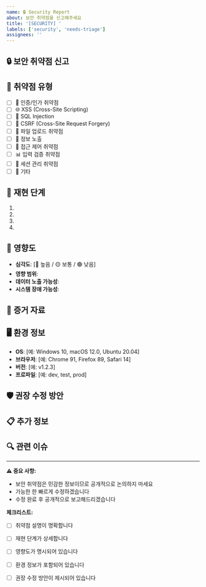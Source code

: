 ```yaml
---
name: 🔒 Security Report
about: 보안 취약점을 신고해주세요
title: '[SECURITY] '
labels: ['security', 'needs-triage']
assignees: ''
---
```


## 🔒 보안 취약점 신고
<!-- 보안 취약점에 대한 명확하고 간결한 설명을 작성해주세요 -->

## 🎯 취약점 유형
<!-- 취약점 유형을 선택해주세요 -->
- [ ] 🔐 인증/인가 취약점
- [ ] 🌐 XSS (Cross-Site Scripting)
- [ ] 💉 SQL Injection
- [ ] 🔗 CSRF (Cross-Site Request Forgery)
- [ ] 📁 파일 업로드 취약점
- [ ] 🔑 정보 노출
- [ ] 🚫 접근 제어 취약점
- [ ] 📊 입력 검증 취약점
- [ ] 🔄 세션 관리 취약점
- [ ] 📱 기타

## 🔄 재현 단계
<!-- 취약점을 재현하는 단계를 작성해주세요 -->
1. 
2. 
3. 
4. 

## 🎯 영향도
<!-- 취약점의 영향도를 설명해주세요 -->
- **심각도**: [🔴 높음 / 🟡 보통 / 🟢 낮음]
- **영향 범위**: 
- **데이터 노출 가능성**: 
- **시스템 장애 가능성**: 

## 📸 증거 자료
<!-- 가능하다면 스크린샷이나 로그를 첨부해주세요 -->

## 🖥️ 환경 정보
<!-- 다음 정보를 작성해주세요 -->
- **OS**: [예: Windows 10, macOS 12.0, Ubuntu 20.04]
- **브라우저**: [예: Chrome 91, Firefox 89, Safari 14]
- **버전**: [예: v1.2.3]
- **프로파일**: [예: dev, test, prod]

## 🛡️ 권장 수정 방안
<!-- 취약점을 수정하기 위한 권장 방안을 작성해주세요 -->

## 📋 추가 정보
<!-- 보안 취약점과 관련된 추가 정보가 있다면 작성해주세요 -->

## 🔍 관련 이슈
<!-- 관련된 이슈가 있다면 링크해주세요 -->

---

**⚠️ 중요 사항:**
- 보안 취약점은 민감한 정보이므로 공개적으로 논의하지 마세요
- 가능한 한 빠르게 수정하겠습니다
- 수정 완료 후 공개적으로 보고해드리겠습니다

**체크리스트:**
- [ ] 취약점 설명이 명확합니다
- [ ] 재현 단계가 상세합니다
- [ ] 영향도가 명시되어 있습니다
- [ ] 환경 정보가 포함되어 있습니다
- [ ] 권장 수정 방안이 제시되어 있습니다

